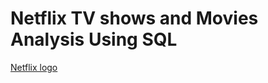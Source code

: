 # Netflix TV shows and Movies Analysis Using SQL
[Netflix logo](https://share.google/images/N2KhMmPglew6WnEGY)
